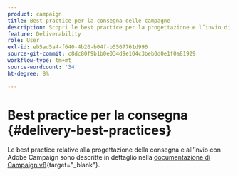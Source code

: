 ```yaml
---
product: campaign
title: Best practice per la consegna delle campagne
description: Scopri le best practice per la progettazione e l’invio di una consegna
feature: Deliverability
role: User
exl-id: eb5ad5a4-f640-4b26-b04f-b5567761d996
source-git-commit: c8dc80f9b1b0e034d9e104c3beb0d0e1f0a81929
workflow-type: tm+mt
source-wordcount: '34'
ht-degree: 8%

---
```


# Best practice per la consegna {#delivery-best-practices}

Le best practice relative alla progettazione della consegna e all’invio con Adobe Campaign sono descritte in dettaglio nella [documentazione di Campaign v8](https://experienceleague.adobe.com/it/docs/campaign/campaign-v8/send/delivery-best-practices){target="_blank"}.

